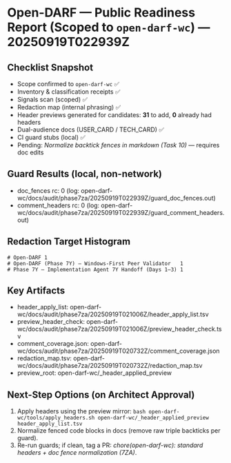 # Open-DARF — Public Readiness Report (Scoped to `open-darf-wc`) — 20250919T022939Z

## Checklist Snapshot
- Scope confirmed to `open-darf-wc` ✅
- Inventory & classification receipts ✅
- Signals scan (scoped) ✅
- Redaction map (internal phrasing) ✅
- Header previews generated for candidates: **31** to add, **0** already had headers
- Dual-audience docs (USER_CARD / TECH_CARD) ✅
- CI guard stubs (local) ✅
- Pending: *Normalize backtick fences in markdown (Task 10)* — requires doc edits

## Guard Results (local, non-network)
- doc_fences rc: 0  (log: open-darf-wc/docs/audit/phase7za/20250919T022939Z/guard_doc_fences.out)
- comment_headers rc: 0  (log: open-darf-wc/docs/audit/phase7za/20250919T022939Z/guard_comment_headers.out)

## Redaction Target Histogram

```tsv
# Open-DARF	1
# Open-DARF (Phase 7Y) — Windows-First Peer Validator	1
# Phase 7Y — Implementation Agent 7Y Handoff (Days 1–3)	1
```

## Key Artifacts
- header_apply_list: open-darf-wc/docs/audit/phase7za/20250919T021006Z/header_apply_list.tsv
- preview_header_check: open-darf-wc/docs/audit/phase7za/20250919T021006Z/preview_header_check.tsv
- comment_coverage.json: open-darf-wc/docs/audit/phase7za/20250919T020732Z/comment_coverage.json
- redaction_map.tsv: open-darf-wc/docs/audit/phase7za/20250919T020732Z/redaction_map.tsv
- preview_root: open-darf-wc/_header_applied_preview

## Next-Step Options (on Architect Approval)
1. Apply headers using the preview mirror:
   `bash open-darf-wc/tools/apply_headers.sh open-darf-wc/_header_applied_preview header_apply_list.tsv`
2. Normalize fenced code blocks in docs (remove raw triple backticks per guard).
3. Re-run guards; if clean, tag a PR: *chore(open-darf-wc): standard headers + doc fence normalization (7ZA)*.

